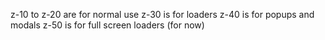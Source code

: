 z-10 to z-20 are for normal use
z-30 is for loaders
z-40 is for popups and modals
z-50 is for full screen loaders (for now)